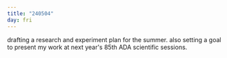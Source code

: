 ```yaml
---
title: "240504"
day: fri
---
```


drafting a research and experiment plan for the summer. also setting a goal to present my work at next year's 85th ADA scientific sessions. 